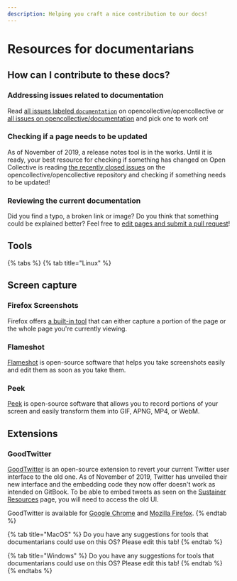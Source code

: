 ```yaml
---
description: Helping you craft a nice contribution to our docs!
---
```


# Resources for documentarians

## How can I contribute to these docs?

### Addressing issues related to documentation

Read [all issues labeled `documentation`](https://github.com/opencollective/opencollective/issues?q=is%3Aissue+is%3Aopen+label%3Adocumentation) on opencollective/opencollective or [all issues on opencollective/documentation](https://github.com/opencollective/documentation/issues) and pick one to work on!

### Checking if a page needs to be updated

As of November of 2019, a release notes tool is in the works. Until it is ready, your best resource for checking if something has changed on Open Collective is reading [the recently closed issues](https://github.com/opencollective/opencollective/issues?q=is%3Aissue+is%3Aclosed) on the opencollective/opencollective repository and checking if something needs to be updated!

### Reviewing the current documentation

Did you find a typo, a broken link or image? Do you think that something could be explained better? Feel free to [edit pages and submit a pull request](suggesting-changes.md)!

## Tools

{% tabs %}
{% tab title="Linux" %}
## Screen capture

### Firefox Screenshots

Firefox offers [a built-in tool](https://support.mozilla.org/en-US/kb/firefox-screenshots) that can either capture a portion of the page or the whole page you're currently viewing.

### Flameshot

[Flameshot](https://flameshot.js.org) is open-source software that helps you take screenshots easily and edit them as soon as you take them.

### Peek

[Peek](https://github.com/phw/peek) is open-source software that allows you to record portions of your screen and easily transform them into GIF, APNG, MP4, or WebM.

## Extensions

### GoodTwitter

[GoodTwitter](https://github.com/ZusorCode/GoodTwitter) is an open-source extension to revert your current Twitter user interface to the old one. As of November of 2019, Twitter has unveiled their new interface and the embedding code they now offer doesn't work as intended on GitBook. To be able to embed tweets as seen on the [Sustainer Resources](../../financial-contributors/organizations/sustainer-resources.md) page, you will need to access the old UI.

GoodTwitter is available for [Google Chrome](https://chrome.google.com/webstore/detail/goodtwitter/jbanhionoclikdjnjlcmefiofgjimgca) and [Mozilla Firefox](https://addons.mozilla.org/en-US/firefox/addon/goodtwitter/).
{% endtab %}

{% tab title="MacOS" %}
Do you have any suggestions for tools that documentarians could use on this OS? Please edit this tab!
{% endtab %}

{% tab title="Windows" %}
Do you have any suggestions for tools that documentarians could use on this OS? Please edit this tab!
{% endtab %}
{% endtabs %}

